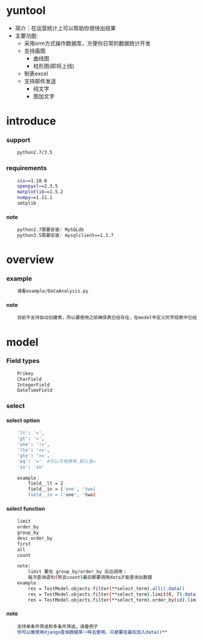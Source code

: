 # yuntool
* 简介：在运营统计上可以帮助你很快出结果
* 主要功能:
	* 采用orm方式操作数据库，方便你日常的数据统计开发
    * 支持画图
    	* 曲线图
        * 柱形图(即将上线)
    * 制表excel
    * 支持邮件发送
    	* 纯文字
        * 图加文字


# introduce
### support
``` bash
    python2.7/3.5
```

### requirements
``` bash
    six==1.10.0
    openpyxl==2.3.5
    matplotlib==1.5.2
    numpy==1.11.1
    smtplib
```
#### note
```bash
    python2.7需要安装: MySQLdb
    python3.5需要安装: mysqlclient==1.3.7
```

# overview
### example
``` bash
    请看example/DataAnalysis.py
```

#### note
``` bash
    目前不支持自动创建表，所以要使用之前确保表已经存在，在model中定义的字段表中已经存在
```

# model
### Field types
``` bash
    Prikey
    CharField
    IntegerField
    DateTimeField
```

### select
#### select option
``` bash
    'lt': '<',
    'gt': '>',
    'une': '!=',
    'lte': '<=',
    'gte': '>=',
    'eq': '='  #可以不用携带,默认是=
    'in': 'in'

    example：
        field__lt = 2
        field__in = ['one', 'two]
        field__in = ('one', 'two)
```

#### select function
``` bash
    limit
    order_by
    group_by
    desc_order_by
    first
    all
    count

    note:
        limit 要在 group_by/order_by 后边调用；
        每次查询语句(除去count)最后都要调用data才能查询出数据
    example：
        res = TestModel.objects.filter(**select_term).all().data()
        res = TestModel.objects.filter(**select_term).limit(0, 7).data()
        res = TestModel.objects.filter(**select_term).order_by(id).limit(0, 7).data()
```

#### note
``` bash
    支持单条件筛选和多条件筛选，请看例子
    你可以像使用django查询数据库一样去使用，只是要在最后加入data()**
```
